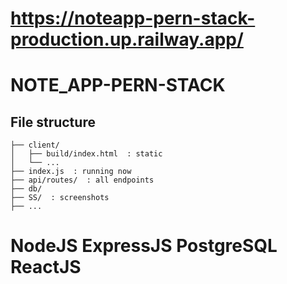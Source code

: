 # https://noteapp-pern-stack-production.up.railway.app/

# NOTE_APP-PERN-STACK

## File structure


    ├── client/
    │   ├── build/index.html  : static 
    │   └── ...
    ├── index.js  : running now 
    ├── api/routes/  : all endpoints
    ├── db/
    ├── SS/  : screenshots
    ├── ...


# NodeJS ExpressJS PostgreSQL ReactJS
